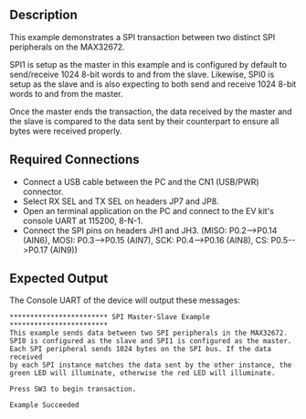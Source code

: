 ## Description

This example demonstrates a SPI transaction between two distinct SPI peripherals on the MAX32672. 

SPI1 is setup as the master in this example and is configured by default to send/receive 1024 8-bit words to and from the slave. Likewise, SPI0 is setup as the slave and is also expecting to both send and receive 1024 8-bit words to and from the master.

Once the master ends the transaction, the data received by the master and the slave is compared to the data sent by their counterpart to ensure all bytes were received properly.

## Required Connections

-   Connect a USB cable between the PC and the CN1 (USB/PWR) connector.
-   Select RX SEL and TX SEL on headers JP7 and JP8.
-   Open an terminal application on the PC and connect to the EV kit's console UART at 115200, 8-N-1.
-   Connect the SPI pins on headers JH1 and JH3. (MISO: P0.2-->P0.14 (AIN6), MOSI: P0.3-->P0.15 (AIN7), SCK: P0.4-->P0.16 (AIN8), CS: P0.5-->P0.17 (AIN9))

## Expected Output

The Console UART of the device will output these messages:

```
************************ SPI Master-Slave Example ************************
This example sends data between two SPI peripherals in the MAX32672.
SPI0 is configured as the slave and SPI1 is configured as the master.
Each SPI peripheral sends 1024 bytes on the SPI bus. If the data received
by each SPI instance matches the data sent by the other instance, the
green LED will illuminate, otherwise the red LED will illuminate.

Press SW3 to begin transaction.

Example Succeeded
```